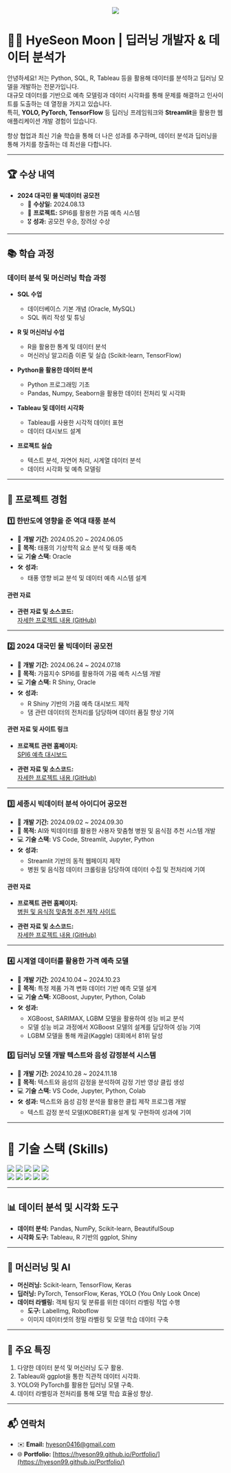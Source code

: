 <div align= "center">
    <img src="https://capsule-render.vercel.app/api?type=waving&color=auto&height=180&text=Thank%20you%20for%20visiting%20&animation=blinking&fontColor=000000&fontSize=60" />
    </div>
    
# 👩‍💻 HyeSeon Moon | 딥러닝 개발자 & 데이터 분석가

안녕하세요! 저는 Python, SQL, R, Tableau 등을 활용해 데이터를 분석하고 딥러닝 모델을 개발하는 전문가입니다.  
대규모 데이터를 기반으로 예측 모델링과 데이터 시각화를 통해 문제를 해결하고 인사이트를 도출하는 데 열정을 가지고 있습니다.  
특히, **YOLO, PyTorch, TensorFlow** 등 딥러닝 프레임워크와 **Streamlit**을 활용한 웹 애플리케이션 개발 경험이 있습니다.  

항상 협업과 최신 기술 학습을 통해 더 나은 성과를 추구하며, 데이터 분석과 딥러닝을 통해 가치를 창출하는 데 최선을 다합니다.

---

## 🏆 수상 내역
- **2024 대국민 물 빅데이터 공모전**
  - 🏅 **수상일:** 2024.08.13
  - 📌 **프로젝트:** SPI6를 활용한 가뭄 예측 시스템
  - 🎖️ **성과:** 공모전 우승, 장려상 수상

---

## 📚 학습 과정
### 데이터 분석 및 머신러닝 학습 과정
- **SQL 수업**
  - 데이터베이스 기본 개념 (Oracle, MySQL)
  - SQL 쿼리 작성 및 튜닝

- **R 및 머신러닝 수업**
  - R을 활용한 통계 및 데이터 분석
  - 머신러닝 알고리즘 이론 및 실습 (Scikit-learn, TensorFlow)

- **Python을 활용한 데이터 분석**
  - Python 프로그래밍 기초
  - Pandas, Numpy, Seaborn을 활용한 데이터 전처리 및 시각화

- **Tableau 및 데이터 시각화**
  - Tableau를 사용한 시각적 데이터 표현
  - 데이터 대시보드 설계

- **프로젝트 실습**
  - 텍스트 분석, 자연어 처리, 시계열 데이터 분석
  - 데이터 시각화 및 예측 모델링

---
## 📁 프로젝트 경험

### 1️⃣ 한반도에 영향을 준 역대 태풍 분석
- 📅 **개발 기간:** 2024.05.20 ~ 2024.06.05  
- 📌 **목적:** 태풍의 기상학적 요소 분석 및 태풍 예측  
- 💻 **기술 스택:** Oracle  
- 🛠 **성과:**  
  - 태풍 영향 비교 분석 및 데이터 예측 시스템 설계
#### 관련 자료  
- **관련 자료 및 소스코드:**  
  [자세한 프로젝트 내용 (GitHub)](https://github.com/hyeseon99/Typhoon-analysis)  

---

### 2️⃣ 2024 대국민 물 빅데이터 공모전
- 📅 **개발 기간:** 2024.06.24 ~ 2024.07.18  
- 📌 **목적:** 가뭄지수 SPI6를 활용하여 가뭄 예측 시스템 개발  
- 💻 **기술 스택:** R Shiny, Oracle  
- 🛠 **성과:**  
  - R Shiny 기반의 가뭄 예측 대시보드 제작  
  - 댐 관련 데이터의 전처리를 담당하며 데이터 품질 향상 기여  

#### 관련 자료 및 사이트 링크
- **프로젝트 관련 홈페이지:**  
  [SPI6 예측 대시보드](https://spi-predictor.shinyapps.io/spi100/)  

- **관련 자료 및 소스코드:**  
  [자세한 프로젝트 내용 (GitHub)](https://github.com/hyeseon99/K-water_Contest)  

---

### 3️⃣ 세종시 빅데이터 분석 아이디어 공모전
- 📅 **개발 기간:** 2024.09.02 ~ 2024.09.30  
- 📌 **목적:** AI와 빅데이터를 활용한 사용자 맞춤형 병원 및 음식점 추천 시스템 개발  
- 💻 **기술 스택:** VS Code, Streamlit, Jupyter, Python  
- 🛠 **성과:**  
  - Streamlit 기반의 동적 웹페이지 제작  
  - 병원 및 음식점 데이터 크롤링을 담당하여 데이터 수집 및 전처리에 기여
 
#### 관련 자료
- **프로젝트 관련 홈페이지:**  
  [병원 및 음식점 맞춤형 추천 제작 사이트](https://sejong-rb82yem7epu6bcxlpewgfk.streamlit.app/)
  
- **관련 자료 및 소스코드:**  
  [자세한 프로젝트 내용 (GitHub)](https://github.com/hyeseon99/SejongSi_Contest)    

---

### 4️⃣ 시계열 데이터를 활용한 가격 예측 모델
- 📅 **개발 기간:** 2024.10.04 ~ 2024.10.23
- 📌 **목적:** 특정 제품 가격 변화 데이터 기반 예측 모델 설계
- 💻 **기술 스택:** XGBoost, Jupyter, Python, Colab
- 🛠 **성과:**  
  - XGBoost, SARIMAX, LGBM 모델을 활용하여 성능 비교 분석
  - 모델 성능 비교 과정에서 XGBoost 모델의 설계를 담당하여 성능 기여  
  - LGBM 모델을 통해 캐글(Kaggle) 대회에서 81위 달성  
    
### 5️⃣ 딥러닝 모델 개발 텍스트와 음성 감정분석 시스템
- 📅 **개발 기간:** 2024.10.28 ~ 2024.11.18  
- 📌 **목적:** 텍스트와 음성의 감정을 분석하여 감정 기반 영상 클립 생성  
- 💻 **기술 스택:** VS Code, Jupyter, Python, Colab  
- 🛠 **성과:** 텍스트와 음성 감정 분석을 활용한 클립 제작 프로그램 개발  
    - 텍스트 감정 분석 모델(KOBERT)을 설계 및 구현하여 성과에 기여

---


# 🔧 **기술 스택 (Skills)**

<div style="text-align: left;">
    <img src="https://img.shields.io/badge/Python-3776AB?style=flat-square&logo=Python&logoColor=white">
    <img src="https://img.shields.io/badge/Jupyter-F37626?style=flat-square&logo=Jupyter&logoColor=white">
    <img src="https://img.shields.io/badge/Oracle-F80000?style=flat-square&logo=Oracle&logoColor=white">
    <img src="https://img.shields.io/badge/Notion-000000?style=flat-square&logo=Notion&logoColor=white">
    <img src="https://img.shields.io/badge/Tableau-E97627?style=flat-square&logo=Tableau&logoColor=white">
    <br>
    <img src="https://img.shields.io/badge/Tensorflow-FF6F00?style=flat-square&logo=Tensorflow&logoColor=white">
    <img src="https://img.shields.io/badge/PyTorch-EE4C2C?style=flat-square&logo=PyTorch&logoColor=white">
    <img src="https://img.shields.io/badge/Selenium-43B02A?style=flat-square&logo=Selenium&logoColor=white">
    <img src="https://img.shields.io/badge/Slack-4A154B?style=flat-square&logo=Slack&logoColor=white">
    <img src="https://img.shields.io/badge/Discord-5865F2?style=flat-square&logo=Discord&logoColor=white">
</div>

---

## 📊 **데이터 분석 및 시각화 도구**
- **데이터 분석:** Pandas, NumPy, Scikit-learn, BeautifulSoup  
- **시각화 도구:** Tableau, R 기반의 ggplot, Shiny  

---

## 🤖 **머신러닝 및 AI**
- **머신러닝:** Scikit-learn, TensorFlow, Keras  
- **딥러닝:** PyTorch, TensorFlow, Keras, YOLO (You Only Look Once)  
- **데이터 라벨링:** 객체 탐지 및 분류를 위한 데이터 라벨링 작업 수행  
  - **도구:** LabelImg, Roboflow  
  - 이미지 데이터셋의 정밀 라벨링 및 모델 학습 데이터 구축  

---

## 🌟 **주요 특징**
1. 다양한 데이터 분석 및 머신러닝 도구 활용.
2. Tableau와 ggplot을 통한 직관적 데이터 시각화.
3. YOLO와 PyTorch를 활용한 딥러닝 모델 구축.
4. 데이터 라벨링과 전처리를 통해 모델 학습 효율성 향상.


---

## 📬 연락처
- ✉️ **Email:** [hyeson0416@gmail.com](mailto:hyeson0416@gmail.com)
- 🌐 **Portfolio:** [https://hyeson99.github.io/Portfolio/](https://hyeson99.github.io/Portfolio/)

